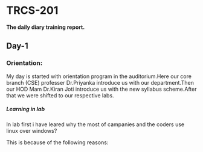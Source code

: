 # TRCS-201
**The daily diary training report.**
<h2>Day-1</h2>
<h3>Orientation:</h3>
My day is started with orientation program in the auditorium.Here our core branch (CSE) professer Dr.Priyanka introduce us with our department.Then our HOD Mam Dr.Kiran Joti introduce us with the new syllabus scheme.After that we were shifted to our respective labs.
<h5>Learning in lab</h5>
In lab first i have leared why the most of campanies and the coders use linux over windows?

This is because of the  following reasons:

